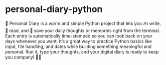 # personal-diary-python
💖 Personal Diary is a warm and simple Python project that lets you ✍️ write, 📖 read, and 💾 save your daily thoughts or memories right from the terminal. Each entry is automatically time-stamped so you can look back on your days whenever you want. It’s a great way to practice Python basics like input, file handling, and dates while building something meaningful and personal. Run it, type your thoughts, and your digital diary is ready to keep you company! 🌙✨
